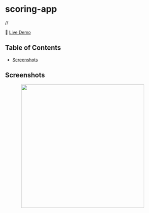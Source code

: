 # scoring-app

//

🔗 [Live Demo](https://erikryan-s.github.io/scoring-app/)

## Table of Contents

-   [Screenshots](#screenshots)

## Screenshots

<p align="center">
    <img src="https://i.gyazo.com/a6143828a845a86cacf76fa7200c304d.png" height="400" width=auto>
</p>
